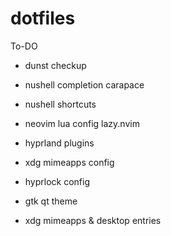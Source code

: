 # dotfiles
To-DO
- dunst checkup
- nushell completion carapace
- nushell shortcuts
- neovim lua config lazy.nvim
- hyprland plugins
- xdg mimeapps config
- hyprlock config

- gtk qt theme
- xdg mimeapps & desktop entries
